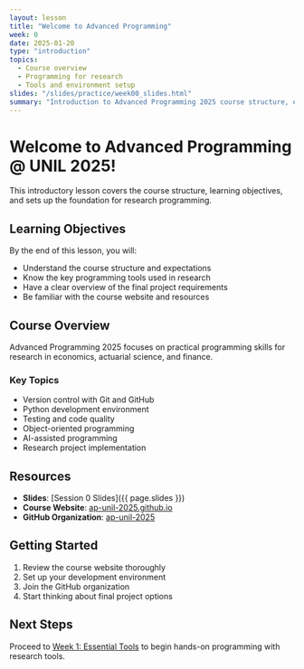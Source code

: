 ```yaml
---
layout: lesson
title: "Welcome to Advanced Programming"
week: 0
date: 2025-01-20
type: "introduction"
topics:
  - Course overview
  - Programming for research
  - Tools and environment setup
slides: "/slides/practice/week00_slides.html"
summary: "Introduction to Advanced Programming 2025 course structure, expectations, and essential research programming tools."
---
```


# Welcome to Advanced Programming @ UNIL 2025!

This introductory lesson covers the course structure, learning objectives, and sets up the foundation for research programming.

## Learning Objectives

By the end of this lesson, you will:

- Understand the course structure and expectations
- Know the key programming tools used in research
- Have a clear overview of the final project requirements
- Be familiar with the course website and resources

## Course Overview

Advanced Programming 2025 focuses on practical programming skills for research in economics, actuarial science, and finance.

### Key Topics
- Version control with Git and GitHub
- Python development environment
- Testing and code quality
- Object-oriented programming
- AI-assisted programming
- Research project implementation

## Resources

- **Slides**: [Session 0 Slides]({{ page.slides }})
- **Course Website**: [ap-unil-2025.github.io](https://ap-unil-2025.github.io/ap-unil-2025-meta/)
- **GitHub Organization**: [ap-unil-2025](https://github.com/ap-unil-2025)

## Getting Started

1. Review the course website thoroughly
2. Set up your development environment
3. Join the GitHub organization
4. Start thinking about final project options

## Next Steps

Proceed to [Week 1: Essential Tools](week01-essential-tools.html) to begin hands-on programming with research tools.